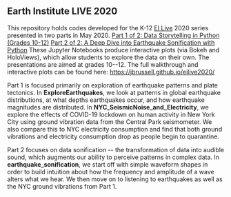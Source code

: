 ## Earth Institute LIVE 2020
This repository holds codes developed for the K-12 [EI Live](https://www.earth.columbia.edu/videos/channel/k12-education) 2020 series presented in two parts in May 2020. 
[Part 1 of 2: Data Storytelling in Python (Grades 10-12)](https://www.earth.columbia.edu/videos/view/part-1-of-2-data-storytelling-in-python-grades-10-12)
[Part 2 of 2: A Deep Dive into Earthquake Sonification with Python](https://www.earth.columbia.edu/videos/view/part-2-of-2-a-deep-dive-into-earthquake-sonification-with-python-grades-10-12)
These Jupyter Notebooks produce interactive plots (via Bokeh and HoloViews), which allow students to explore the data on their own. The presentations are aimed at grades 10--12. The full walkthrough and interactive plots can be found here: https://jbrussell.github.io/eilive2020/

Part 1 is focused primarily on exploration of earthquake patterns and plate tectonics. In **ExploreEarthquakes**, we look at patterns in global earthquake distributions, at what depths earthquakes occur, and how earthquake magnitudes are distributed. In **NYC_SeismicNoise_and_Electricity**, we explore the effects of COVID-19 lockdown on human activity in New York City using ground vibration data from the Central Park seismometer. We also compare this to NYC electricity consumption and find that both ground vibrations and electricity consumption drop as people begin to quarantine.

Part 2 focuses on data sonification -- the transformation of data into audible sound, which augments our ability to perceive patterns in complex data. In **earthquake_sonification**, we start off with simple waveform shapes in order to build intuition about how the frequency and amplitude of a wave alters what we hear. We then move on to listening to earthquakes as well as the NYC ground vibrations from Part 1.

